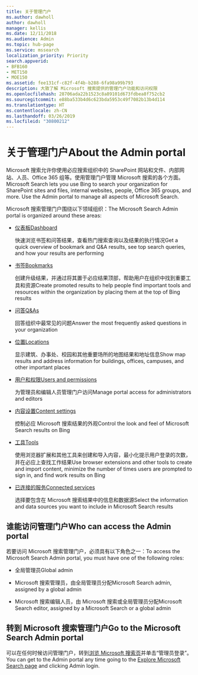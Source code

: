 ```yaml
---
title: 关于管理门户
ms.author: dawholl
author: dawholl
manager: kellis
ms.date: 12/11/2018
ms.audience: Admin
ms.topic: hub-page
ms.service: mssearch
localization_priority: Priority
search.appverid:
- BFB160
- MET150
- MOE150
ms.assetid: fee131cf-c82f-4f4b-b288-6fa98a99b793
description: 大致了解 Microsoft 搜索提供的管理门户功能和访问权限
ms.openlocfilehash: 28706ada22b1523c8a89101d673fdbea8f752cb2
ms.sourcegitcommit: e88ba533b4d6c623bda5953c49f7082b13b4d114
ms.translationtype: HT
ms.contentlocale: zh-CN
ms.lasthandoff: 03/26/2019
ms.locfileid: "30800212"
---
```

# <a name="about-the-admin-portal"></a><span data-ttu-id="22438-103">关于管理门户</span><span class="sxs-lookup"><span data-stu-id="22438-103">About the Admin portal</span></span>

<span data-ttu-id="22438-p101">Microsoft 搜索允许你使用必应搜索组织中的 SharePoint 网站和文件、内部网站、人员、Office 365 组等。使用管理门户管理 Microsoft 搜索的各个方面。</span><span class="sxs-lookup"><span data-stu-id="22438-p101">Microsoft Search lets you use Bing to search your organization for SharePoint sites and files, internal websites, people, Office 365 groups, and more. Use the Admin portal to manage all aspects of Microsoft Search.</span></span>
  
<span data-ttu-id="22438-106">Microsoft 搜索管理门户围绕以下领域组织：</span><span class="sxs-lookup"><span data-stu-id="22438-106">The Microsoft Search Admin portal is organized around these areas:</span></span>
  
- [<span data-ttu-id="22438-107">仪表板</span><span class="sxs-lookup"><span data-stu-id="22438-107">Dashboard</span></span>](get-insights.md)
    
    <span data-ttu-id="22438-108">快速浏览书签和问答结果，查看热门搜索查询以及结果的执行情况</span><span class="sxs-lookup"><span data-stu-id="22438-108">Get a quick overview of bookmark and Q&A results, see top search queries, and how your results are performing</span></span>
    
- [<span data-ttu-id="22438-109">书签</span><span class="sxs-lookup"><span data-stu-id="22438-109">Bookmarks</span></span>](create-and-manage-bookmarks.md)
    
    <span data-ttu-id="22438-110">创建升级结果，并通过将其置于必应结果顶部，帮助用户在组织中找到重要工具和资源</span><span class="sxs-lookup"><span data-stu-id="22438-110">Create promoted results to help people find important tools and resources within the organization by placing them at the top of Bing results</span></span>
    
- [<span data-ttu-id="22438-111">问答</span><span class="sxs-lookup"><span data-stu-id="22438-111">Q&As</span></span>](create-and-manage-qas.md)
    
    <span data-ttu-id="22438-112">回答组织中最常见的问题</span><span class="sxs-lookup"><span data-stu-id="22438-112">Answer the most frequently asked questions in your organization</span></span>
    
- [<span data-ttu-id="22438-113">位置</span><span class="sxs-lookup"><span data-stu-id="22438-113">Locations</span></span>](add-a-location.md)
    
    <span data-ttu-id="22438-114">显示建筑、办事处、校园和其他重要场所的地图结果和地址信息</span><span class="sxs-lookup"><span data-stu-id="22438-114">Show map results and address information for buildings, offices, campuses, and other important places</span></span>
    
- [<span data-ttu-id="22438-115">用户和权限</span><span class="sxs-lookup"><span data-stu-id="22438-115">Users and permissions</span></span>](add-users.md)
    
    <span data-ttu-id="22438-116">为管理员和编辑人员管理门户访问</span><span class="sxs-lookup"><span data-stu-id="22438-116">Manage portal access for administrators and editors</span></span>
    
- [<span data-ttu-id="22438-117">内容设置</span><span class="sxs-lookup"><span data-stu-id="22438-117">Content settings</span></span>](content-settings.md)
    
    <span data-ttu-id="22438-118">控制必应 Microsoft 搜索结果的外观</span><span class="sxs-lookup"><span data-stu-id="22438-118">Control the look and feel of Microsoft Search results on Bing</span></span>
    
- [<span data-ttu-id="22438-119">工具</span><span class="sxs-lookup"><span data-stu-id="22438-119">Tools</span></span>](admin-portal-tools.md)
    
    <span data-ttu-id="22438-120">使用浏览器扩展和其他工具来创建和导入内容，最小化提示用户登录的次数，并在必应上查找工作结果</span><span class="sxs-lookup"><span data-stu-id="22438-120">Use browser extensions and other tools to create and import content, minimize the number of times users are prompted to sign in, and find work results on Bing</span></span>
    
- [<span data-ttu-id="22438-121">已连接的服务</span><span class="sxs-lookup"><span data-stu-id="22438-121">Connected services</span></span>](connected-services.md)
    
    <span data-ttu-id="22438-122">选择要包含在 Microsoft 搜索结果中的信息和数据源</span><span class="sxs-lookup"><span data-stu-id="22438-122">Select the information and data sources you want to include in Microsoft Search results</span></span>
    
## <a name="who-can-access-the-admin-portal"></a><span data-ttu-id="22438-123">谁能访问管理门户</span><span class="sxs-lookup"><span data-stu-id="22438-123">Who can access the Admin portal</span></span>

<span data-ttu-id="22438-124">若要访问 Microsoft 搜索管理门户，必须具有以下角色之一：</span><span class="sxs-lookup"><span data-stu-id="22438-124">To access the Microsoft Search Admin portal, you must have one of the following roles:</span></span>
  
- <span data-ttu-id="22438-125">全局管理员</span><span class="sxs-lookup"><span data-stu-id="22438-125">Global admin</span></span>
    
- <span data-ttu-id="22438-126">Microsoft 搜索管理员，由全局管理员分配</span><span class="sxs-lookup"><span data-stu-id="22438-126">Microsoft Search admin, assigned by a global admin</span></span>
    
- <span data-ttu-id="22438-127">Microsoft 搜索编辑人员，由 Microsoft 搜索或全局管理员分配</span><span class="sxs-lookup"><span data-stu-id="22438-127">Microsoft Search editor, assigned by a Microsoft Search or a global admin</span></span>
    
## <a name="go-to-the-microsoft-search-admin-portal"></a><span data-ttu-id="22438-128">转到 Microsoft 搜索管理门户</span><span class="sxs-lookup"><span data-stu-id="22438-128">Go to the Microsoft Search Admin portal</span></span>

<span data-ttu-id="22438-129">可以在任何时候访问管理门户，转到[浏览 Microsoft 搜索页](https://www.bing.com/business/explore)并单击“管理员登录”。</span><span class="sxs-lookup"><span data-stu-id="22438-129">You can get to the Admin portal any time going to the [Explore Microsoft Search page](https://www.bing.com/business/explore) and clicking Admin login.</span></span> 